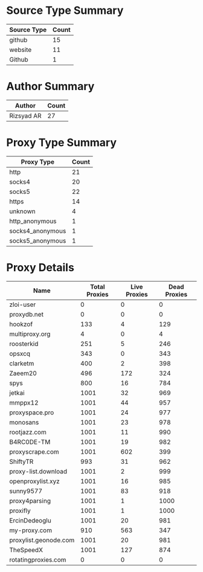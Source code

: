 # Source Type Summary

| Source Type | Count |
|-------------|-------|
| github | 15 |
| website | 11 |
| Github | 1 |


# Author Summary

| Author | Count |
|--------|-------|
| Rizsyad AR | 27 |


# Proxy Type Summary

| Proxy Type | Count |
|------------|-------|
| http | 21 |
| socks4 | 20 |
| socks5 | 22 |
| https | 14 |
| unknown | 4 |
| http_anonymous | 1 |
| socks4_anonymous | 1 |
| socks5_anonymous | 1 |


# Proxy Details

| Name | Total Proxies | Live Proxies | Dead Proxies |
|------|---------------|--------------|---------------|
| zloi-user | 0 | 0 | 0 |
| proxydb.net | 0 | 0 | 0 |
| hookzof | 133 | 4 | 129 |
| multiproxy.org | 4 | 0 | 4 |
| roosterkid | 251 | 5 | 246 |
| opsxcq | 343 | 0 | 343 |
| clarketm | 400 | 2 | 398 |
| Zaeem20 | 496 | 172 | 324 |
| spys | 800 | 16 | 784 |
| jetkai | 1001 | 32 | 969 |
| mmppx12 | 1001 | 44 | 957 |
| proxyspace.pro | 1001 | 24 | 977 |
| monosans | 1001 | 23 | 978 |
| rootjazz.com | 1001 | 11 | 990 |
| B4RC0DE-TM | 1001 | 19 | 982 |
| proxyscrape.com | 1001 | 602 | 399 |
| ShiftyTR | 993 | 31 | 962 |
| proxy-list.download | 1001 | 2 | 999 |
| openproxylist.xyz | 1001 | 16 | 985 |
| sunny9577 | 1001 | 83 | 918 |
| proxy4parsing | 1001 | 1 | 1000 |
| proxifly | 1001 | 1 | 1000 |
| ErcinDedeoglu | 1001 | 20 | 981 |
| my-proxy.com | 910 | 563 | 347 |
| proxylist.geonode.com | 1001 | 20 | 981 |
| TheSpeedX | 1001 | 127 | 874 |
| rotatingproxies.com | 0 | 0 | 0 |
